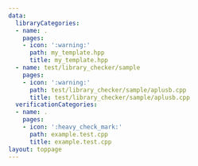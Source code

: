 ```yaml
---
data:
  libraryCategories:
  - name: .
    pages:
    - icon: ':warning:'
      path: my_template.hpp
      title: my_template.hpp
  - name: test/library_checker/sample
    pages:
    - icon: ':warning:'
      path: test/library_checker/sample/aplusb.cpp
      title: test/library_checker/sample/aplusb.cpp
  verificationCategories:
  - name: .
    pages:
    - icon: ':heavy_check_mark:'
      path: example.test.cpp
      title: example.test.cpp
layout: toppage
---
```

